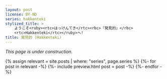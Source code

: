 ```yaml
---
layout: post
license: BY-ND
series: hakkenteki
stylized_title: >
    ようこそ<ruby><rtc>はっけんてき</rtc><rbc>『発見的』</rbc>
    <rtc>Hakkenteki</rtc></ruby>へ!
title: 発見的 (Hakkenteki)
---
```


_This page is under construction._

{% assign relevant = site.posts | where: "series", page.series %}
{%- for post in relevant -%}
    {%- include preview.html post = post -%}
{%- endfor -%}

